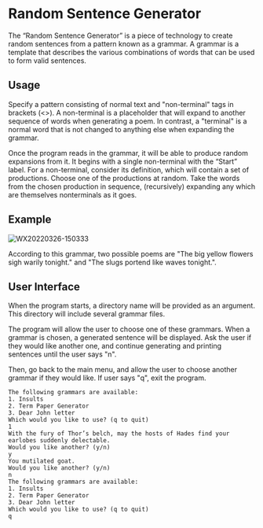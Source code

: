 # Random Sentence Generator
The “Random Sentence Generator” is a piece of technology to create random sentences from a pattern known as a grammar. 
A grammar is a template that describes the various combinations of words that can be used to form valid sentences.

## Usage
Specify a pattern consisting of normal text and "non-terminal" tags in brackets (<>).
A non-terminal is a placeholder that will expand to another sequence of words when generating a poem. In contrast, a "terminal" is a normal word that is not changed to anything else when expanding the grammar.

Once the program reads in the grammar, it will be able to produce random expansions from it. It begins with a single non-terminal with the “Start” label. For a non-terminal, consider its definition, which will contain a set of productions. Choose one of the productions at random. Take the words from the chosen production in sequence, (recursively) expanding any which are themselves nonterminals as it goes. 

## Example
![WX20220326-150333](https://media.github.ccs.neu.edu/user/8131/files/60f2947d-8ddf-4e74-bd5c-b1cb8e915445)

According to this grammar, two possible poems are "The big yellow flowers sigh warily tonight."
and "The slugs portend like waves tonight.". 

## User Interface
When the program starts, a directory name will be provided as an argument. This directory will include several grammar files.

The program will allow the user to choose one of these grammars. When a grammar is chosen, a generated sentence will be displayed.
Ask the user if they would like another one, and continue generating and printing sentences until the user says "n".

Then, go back to the main menu, and allow the user to choose another grammar if they would like. 
If user says "q", exit the program.


```
The following grammars are available:
1. Insults
2. Term Paper Generator
3. Dear John letter
Which would you like to use? (q to quit)
1
With the fury of Thor’s belch, may the hosts of Hades find your
earlobes suddenly delectable.
Would you like another? (y/n)
y
You mutilated goat.
Would you like another? (y/n)
n
The following grammars are available:
1. Insults
2. Term Paper Generator
3. Dear John letter
Which would you like to use? (q to quit)
q
```



